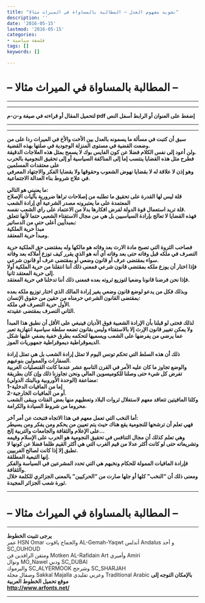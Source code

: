 ```yaml
---
title: "تشويه مفهوم العدل – المطالبة بالمساواة في الميراث مثالا"
description: ''
date: '2016-05-15'
lastmod: '2016-05-15'
categories:
- فلسفة سياسية
tags: []
keywords: []

---
```

# **– المطالبة بالمساواة في الميراث مثالا –**

---

---

**لتحميل المقال أو قراءته في صيغة و-ن-م pdf إضغط على العنوان أو الرابط أسفل النص**

---



---

**سبق أن كتبت في مسألة ما يسمونه بالعدل بين الأخت والأخ في الميراث ردا على من وضعت القضية في مستوى المنزلة الوجودية في صلتها بهذه القضية.  
ولن أعود إلى نفس الكلام فضلا عن كون الفايس بوك لا يسمح بمثل هذه العلاجات الدقيقة.  
فطرح مثل هذه القضايا ينتسب إما إلى المناكفة السياسية أو إلى تحقيق النجومية بالحرب على معتقدات المسلمين  
وهو إذن لا علاقة له لا بقضايا نهوض الشعوب وحقوقها ولا بقضايا الفكر والاجتهاد المعرفي في علاج شروط بناء العدالة الاجتماعية.**

**ما يعنيني هو التالي:  
قلة ليس لها القدرة على تحقيق ما تطلبه من إصلاحات تراها ضرورية بآليات الإصلاح المعتمدة على ما يعتبرونه مصدر الشرعية أي إرادة الشعب  
قلة تريد استعمال قوة الدولة لفرض افكارها بدلا من الاعتماد على راي الشعب نفسه.  
فهذه القضايا لا تعالج بإرادة السياسيين بل هي من مجال الاستفتاء الشعبي حتما لأنها تتعلق بمبدأيين أعلى حتى من الدساتير:  
مبدأ حرية الملكية  
ومبدأ حرية المعتقد.**

**فصاحب الثروة التي تصبح مادة الارث بعد وفاته هو مالكها وله بمقتضى حق الملكية حرية التصرف في ملكه قبل وفاته حتى بعد وفاته أي أنه هو الذي يقرر كيف توزع أملاكه بعد وفاته سواء بمقتضى عرف أو قانون وضعي أو بمقتضى عرف أو قانون شرعي.  
فإذا اختار أن يوزع ملكه بمقتضى قانون شرعي فمعنى ذلك أننا انتقلنا من حرية الملكية أولا إلى حرية المعتقد ثانيا.  
فإذا نحن فرضنا قانونا وضعيا لتوزيع ثروته بعده فمعنى ذلك أننا تدخلنا في حرية المعتقد.**

**وبذلك فكل من يدعو لوضع قانون وضعي يغير إرادة المالك الذي اختار توزيع ملكه بعده بمقتضى القانون الشرعي حرمناه من حقين من حقوق الإنسان:  
الأول حرية التصرف في ملكه.  
الثاني التصرف بمقتضى عقيدته.**

**لذلك فحتى لو قبلنا بأن الإرادة الشعبية فوق الأديان فينبغي على الأقل أن نطبق هذا المبدأ ولا يمكن تغيير قانون الإرث إلا بالاستفتاء وليس بقانون تضعه سلطة سياسية انتهازية تعبر عما يرضي من يفرضها على الشعب ويسميها لتحكمه بطرق خفية يضفي عليها شكل الديموقراطية ديموقراطية جمهوريات الموز.**

**ذلك أن هذه السلط التي تحكم تونس اليوم لا تمثل إرادة الشعب بل هي تمثل إرادة السفارات والممولين بنوعيهم.  
والوضع تجاوز ما كان عليه الأمر في القرن التاسع عشر عندما كانت القنصليات الغربية تفرض كل شيء حتى وصلنا للكوميسوين المالي ونحن تجاوزنا ذلك وإن كان بطريقة مضاعفة (الوحدة الأوروبية وبالبنك الدولي):  
1-إما من المافيات الدخلية  
2-أو من المافيات الخارجية.  
وكلتا المافيتين تتعاقد معهم لاستغلال ثروات البلاد وتعطيهم منها بعض الفتات ويبقى الشعب محروما من شروط السيادة والكرامة.**

**أما النخب التي تعمل معهم في هذا الاتجاه فتبحث عن أمر آخر:  
فهي تعلم أن ترشحها للنجومية يقع هناك حيث يتم تعيين من يحكم ومن يفكر ومن يسيطر على الإعلام والثقافة والجامعات والتربية إلخ…  
وهي تعلم كذلك أن مجال التنافس في تحقيق النجومية هو الحرب على الإسلام وقيمه وتشريعاته حتى لو كانت أكثر عدلا من قيم الغرب التي هي أكثر القيم ظلما فضلا عن كونها لا تطبق إلا إذا كانت لصالح الغربيين.  
إنها التبعية المطلقة.  
فإرادة المافيات الممولة للحكام ونخبهم هي التي تحدد المشرعين في السياسة والفكر والثقافة.  
ومعنى ذلك أن “النخب” كلها أو جلها صارت من “الحركيين” بالمعنى الجزائري للكلمة خلال ثورة شعب الجزائر المجيدة.**

---

# **– المطالبة بالمساواة في الميراث مثالا –**

---

**يرجى تثبيت الخطوط**   
 عمر HSN Omar  والجماح ياقوت AL-Gemah-Yaqwt  أندلس Andalus  و أحد SC\_OUHOUD  
 ومتقن الرافدين فن Motken AL-Rafidain Art  وأميري Amiri   
 ونوال MO\_Nawel  ودبي SC\_DUBAI   
 واليرموك SC\_ALYERMOOK  وشرجح SC\_SHARJAH   
 وصقال مجلة Sakkal Majalla وعربي تقليدي Traditional Arabic  **بالإمكان التوجه إلى موقع تحميل الخطوط العربية  
 http://www.arfonts.net/**

---

###